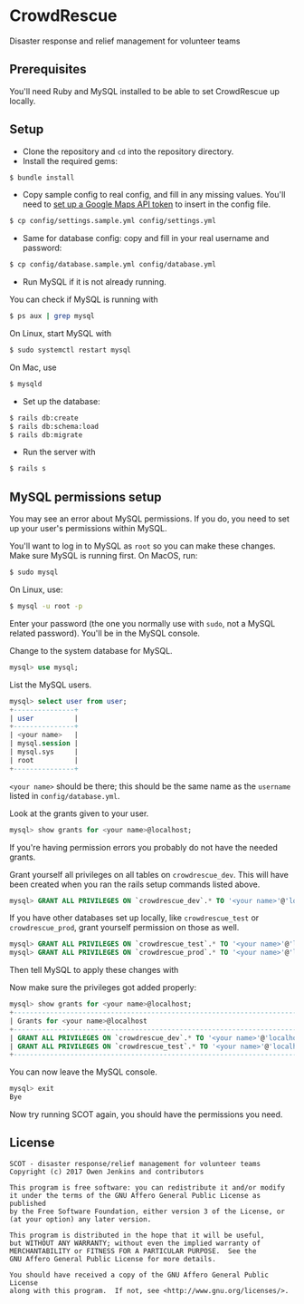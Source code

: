 # CrowdRescue
Disaster response and relief management for volunteer teams

## Prerequisites
You'll need Ruby and MySQL installed to be able to set CrowdRescue up locally.

## Setup
 - Clone the repository and `cd` into the repository directory.
 - Install the required gems:
 ```bash
 $ bundle install
 ```
 - Copy sample config to real config, and fill in any missing values. You'll need to [set up a Google Maps API token](https://developers.google.com/maps/documentation/javascript/get-api-key) to insert in the config file.
 ```bash
$ cp config/settings.sample.yml config/settings.yml
 ```
 - Same for database config: copy and fill in your real username and password:
 ```bash
$ cp config/database.sample.yml config/database.yml
 ```
 - Run MySQL if it is not already running.

You can check if MySQL is running with

```bash
$ ps aux | grep mysql
```

On Linux, start MySQL with

```bash
$ sudo systemctl restart mysql
```

On Mac, use

```bash
$ mysqld
```

 - Set up the database:

```bash
$ rails db:create
$ rails db:schema:load
$ rails db:migrate
```

 - Run the server with
 ```bash
 $ rails s
 ```

## MySQL permissions setup

You may see an error about MySQL permissions. If you do, you need to set up your user's permissions within MySQL.

You'll want to log in to MySQL as `root` so you can make these changes. Make sure MySQL is running first. On MacOS, run:

```bash
$ sudo mysql
```

On Linux, use:

```bash
$ mysql -u root -p
```

Enter your password (the one you normally use with `sudo`, not a MySQL related password). You'll be in the MySQL console.

Change to the system database for MySQL.

```sql
mysql> use mysql;
```

List the MySQL users.

```sql
mysql> select user from user;
+---------------+
| user          |
+---------------+
| <your name>   |
| mysql.session |
| mysql.sys     |
| root          |
+---------------+
```

`<your name>` should be there; this should be the same name as the `username` listed in `config/database.yml`.

Look at the grants given to your user.

```sql
mysql> show grants for <your name>@localhost;
```

If you're having permission errors you probably do not have the needed grants.

Grant yourself all privileges on all tables on `crowdrescue_dev`. This will have been created when you ran the rails setup commands listed above.

```sql
mysql> GRANT ALL PRIVILEGES ON `crowdrescue_dev`.* TO '<your name>'@'localhost';
```

If you have other databases set up locally, like `crowdrescue_test` or `crowdrescue_prod`, grant yourself permission on those as well.

```sql
mysql> GRANT ALL PRIVILEGES ON `crowdrescue_test`.* TO '<your name>'@'localhost';
mysql> GRANT ALL PRIVILEGES ON `crowdrescue_prod`.* TO '<your name>'@'localhost';

```

Then tell MySQL to apply these changes with

Now make sure the privileges got added properly:

```sql
mysql> show grants for <your name>@localhost;
+--------------------------------------------------------------------------------------+
| Grants for <your name>@localhost                                                           |
+--------------------------------------------------------------------------------------+
| GRANT ALL PRIVILEGES ON `crowdrescue_dev`.* TO '<your name>'@'localhost' WITH GRANT OPTION |
| GRANT ALL PRIVILEGES ON `crowdrescue_test`.* TO '<your name>'@'localhost'                  |
+--------------------------------------------------------------------------------------+
```

You can now leave the MySQL console.

```sql
mysql> exit
Bye
```

Now try running SCOT again, you should have the permissions you need.

## License
    SCOT - disaster response/relief management for volunteer teams
    Copyright (c) 2017 Owen Jenkins and contributors

    This program is free software: you can redistribute it and/or modify
    it under the terms of the GNU Affero General Public License as published
    by the Free Software Foundation, either version 3 of the License, or
    (at your option) any later version.

    This program is distributed in the hope that it will be useful,
    but WITHOUT ANY WARRANTY; without even the implied warranty of
    MERCHANTABILITY or FITNESS FOR A PARTICULAR PURPOSE.  See the
    GNU Affero General Public License for more details.

    You should have received a copy of the GNU Affero General Public License
    along with this program.  If not, see <http://www.gnu.org/licenses/>.

